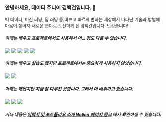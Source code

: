 ### 안녕하세요, 데이터 주니어 김백건입니다. 👋
빅 데이터, 머신 러닝, 딥 러닝 등 바쁘고 빠르게 변하는 세상에서 나타난 기술과 방법에 마음이 쏟아져 새로운 분야로 도전하게 된 김백건입니다. 반갑습니다!  
##### 아래는 배우고 프로젝트에서도 사용해서 어느 정도 다룰 수 있습니다.
<img src="https://img.shields.io/badge/Python-3776AB?style=flat-square&logo=Python&logoColor=white"/> <img src="https://img.shields.io/badge/scikit learn-F7931E?style=flat-square&logo=scikit-learn&logoColor=white"/> <img src="https://img.shields.io/badge/TensorFlow-FF6FF00?style=flat-square&logo=TensorFlow&logoColor=white"/> <img src="https://img.shields.io/badge/Git-F05032?style=flat-square&logo=Git&logoColor=white"/> <img src="https://img.shields.io/badge/GitHub-181717?style=flat-square&logo=GitHub&logoColor=white"/>

##### 아래는 배우고 실습도 했지만 프로젝트에서는 중요하게 사용하지 않았습니다.
<img src="https://img.shields.io/badge/SQLite-003B57?style=flat-square&logo=SQLite&logoColor=white"/> <img src="https://img.shields.io/badge/MongoDB-47A248?style=flat-square&logo=MongoDB&logoColor=white"/>

##### 아래는 배웠지만 지금 잘 다루진 못합니다. 그래서 더 배워가고 있습니다.
<img src="https://img.shields.io/badge/Flask-000000?style=flat-square&logo=Flask&logoColor=white"/> <img src="https://img.shields.io/badge/Docker-2496ED?style=flat-square&logo=Docker&logoColor=white"/> <img src="https://img.shields.io/badge/Heroku-430098?style=flat-square&logo=Heroku&logoColor=white"/>

##### 기타 내용은 [이력서 및 포트폴리오 소개 Notion 페이지 링크](https://www.notion.so/25b8bea068174ec69a5367a3a1f7ff16) 에서 확인하실 수 있습니다.

<!--
**zekcal/zekcal** is a ✨ _special_ ✨ repository because its `README.md` (this file) appears on your GitHub profile.

Here are some ideas to get you started:

- 🔭 I’m currently working on ...
- 🌱 I’m currently learning ...
- 👯 I’m looking to collaborate on ...
- 🤔 I’m looking for help with ...
- 💬 Ask me about ...
- 📫 How to reach me: ...
- 😄 Pronouns: ...
- ⚡ Fun fact: ...
-->

